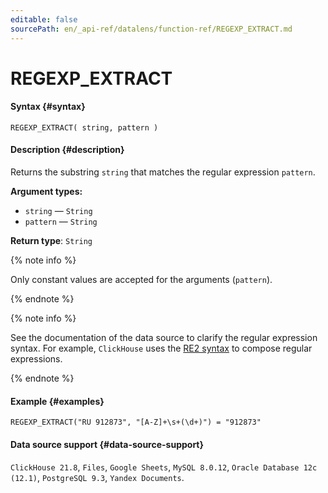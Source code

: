 ```yaml
---
editable: false
sourcePath: en/_api-ref/datalens/function-ref/REGEXP_EXTRACT.md
---
```


# REGEXP_EXTRACT



#### Syntax {#syntax}


```
REGEXP_EXTRACT( string, pattern )
```

#### Description {#description}
Returns the substring `string` that matches the regular expression `pattern`.

**Argument types:**
- `string` — `String`
- `pattern` — `String`


**Return type**: `String`

{% note info %}

Only constant values are accepted for the arguments (`pattern`).

{% endnote %}

{% note info %}

See the documentation of the data source to clarify the regular expression syntax. For example, `ClickHouse` uses the [RE2 syntax](https://github.com/google/re2/wiki/Syntax) to compose regular expressions.

{% endnote %}


#### Example {#examples}

```
REGEXP_EXTRACT("RU 912873", "[A-Z]+\s+(\d+)") = "912873"
```


#### Data source support {#data-source-support}

`ClickHouse 21.8`, `Files`, `Google Sheets`, `MySQL 8.0.12`, `Oracle Database 12c (12.1)`, `PostgreSQL 9.3`, `Yandex Documents`.
